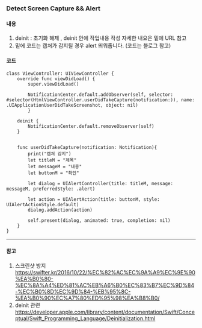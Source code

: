 ### Detect Screen Capture && Alert

#### 내용
1. deinit : 초기화 해제 , deinit 안에 작업내용 작성 자세한 내요은 밑에 URL 참고
2. 밑에 코드는 캡처가 감지될 경우 alert 띄워줍니다. (코드는 블로그 참고)

#### 코드
~~~
class ViewController: UIViewController {
    override func viewDidLoad() {
        super.viewDidLoad()

        NotificationCenter.default.addObserver(self, selector: #selector(HtmlViewController.userDidTakeCapture(notification:)), name: .UIApplicationUserDidTakeScreenshot, object: nil)
        }

    deinit {
        NotificationCenter.default.removeObserver(self)
    }


    func userDidTakeCapture(notification: Notification){
        print("캡쳐 감지")
        let titleM = "제목"
        let messageM = "내용"
        let buttonM = "확인"

        let dialog = UIAlertController(title: titleM, message: messageM, preferredStyle: .alert)

        let action = UIAlertAction(title: buttonM, style: UIAlertActionStyle.default)
        dialog.addAction(action)

        self.present(dialog, animated: true, completion: nil)
    }
}
~~~

___


#### 참고
1. 스크린샷 방지
https://swifter.kr/2016/10/22/%EC%82%AC%EC%9A%A9%EC%9E%90%EA%B0%80-%EC%8A%A4%ED%81%AC%EB%A6%B0%EC%83%B7%EC%9D%84-%EC%B0%8D%EC%9D%84-%EB%95%8C-%EA%B0%90%EC%A7%80%ED%95%98%EA%B8%B0/
2. deinit 관련
https://developer.apple.com/library/content/documentation/Swift/Conceptual/Swift_Programming_Language/Deinitialization.html
